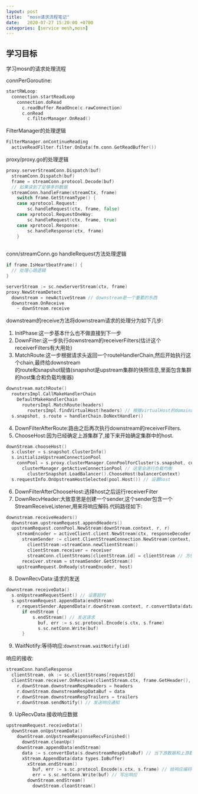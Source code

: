 ```yaml
---
layout: post
title:  "mosn请求流程笔记"
date:   2020-07-27 15:20:00 +0700
categories: [service mesh,mosn]
---
```


## 学习目标
学习mosn的请求处理流程

connPerGoroutine:
```go
startRWLoop:
  connection.startReadLoop
    connection.doRead
	  c.readBuffer.ReadOnce(c.rawConnection)
	  c.onRead
	    c.filterManager.OnRead()
```

FilterManager的处理逻辑
```go
FilterManager.onContinueReading
  activeReadFilter.filter.OnData(fm.conn.GetReadBuffer())
```

proxy/proxy.go的处理逻辑
```go
proxy.serverStreamConn.Dispatch(buf)
  streamConn.Dispatch(buf)
  frame = streamConn.protocol.Decode(buf)
  // 如果读到了足够多的数据
  streamConn.handleFrame(streamCtx, frame)
    switch frame.GetStreamType() {
	case xprotocol.Request:
		sc.handleRequest(ctx, frame, false)
	case xprotocol.RequestOneWay:
		sc.handleRequest(ctx, frame, true)
	case xprotocol.Response:
		sc.handleResponse(ctx, frame)
	}
	
```

conn/streamConn.go
handleRequest方法处理逻辑
```go
if frame.IsHeartbeatFrame() {
  // 处理心跳逻辑
}

serverStream := sc.newServerStream(ctx, frame)
proxy.NewStreamDetect
  downstream = newActiveStream // downstream是一个重要的东西
  downstream.OnReceive
    ~ downStream.receive
```

downstream的receive方法将downstream请求的处理分为如下几步:
1. InitPhase:这一步基本什么也不做直接到下一步
2. DownFilter:这一步执行downstream的receiverFilters(估计这个receiverFilters有大用处)
3. MatchRoute:这一步根据请求头返回一个routeHandlerChain,然后开始执行这个chain,最终给downstream  
的route和snapshot赋值(snapshot是upstream集群的快照信息,里面包含集群的host集合和负载均衡器)
```go
downstream.matchRoute()
  routersImpl.CallMakeHandlerChain
    DefaultMakeHandlerChain
	  routersImpl.MatchRoute(headers)
	    routersImpl.findVirtualHost(headers) // 根据virtualHost的domain配置可能返回默认的
  s.snapshot, s.route = handlerChain.DoNextHandler()
```
4. DownFilterAfterRoute:路由之后再次执行downstream的receiverFilters.
5. ChooseHost:因为已经确定上游集群了,接下来开始确定集群中的host.
```go
downStream.chooseHost()
  s.cluster = s.snapshot.ClusterInfo()
  s.initializeUpstreamConnectionPool
    connPool = s.proxy.clusterManager.ConnPoolForCluster(s.snapshot, currentProtocol) // 这里会进行连接池的创建和初始化
	  clusterManager.getActiveConnectionPool // 这里会进行负载均衡
	    clusterSnapshot.LoadBalancer().ChooseHost(balancerContext)
  s.requestInfo.OnUpstreamHostSelected(pool.Host()) // 设置host
```
6. DownFilterAfterChooseHost:选择host之后运行receiverFilter
7. DownRecvHeader:大致意思是创建一个sender,这个sender包含一个StreamReceiveListener,用来将响应解码.代码路径如下:
```go
downstream.receiveHeaders()
  downstream.upstreamRequest.appendHeaders()
  upstreamRequest.connPool.NewStream(downStream.context, r, r)
    streamEncoder = activeClient.client.NewStream(ctx, responseDecoder) // responseDecoder就是upstreamRequest
      streamSender := client.ClientStreamConnection.NewStream(context, receiver)
	    clientStream:=streamConn.newClientStream()
	    clientStream.receiver = receiver
		streamConn.clientStreams[clientStream.id] = clientStream // 方便响应到来时进行对应
	  receiver.stream = streamSender.GetStream()
    upstreamRequest.OnReady(streamEncoder, host)
```
8. DownRecvData:请求的发送
```go
downstream.receiveData()
  s.onUpstreamRequestSent() // 设置超时
  s.upstreamRequest.appendData(endStream)
    r.requestSender.AppendData(r.downStream.context, r.convertData(data), endStream)
      if endStream {
		  s.endStream() // 发送请求
		    buf, err := s.sc.protocol.Encode(s.ctx, s.frame)
			s.sc.netConn.Write(buf)
	  }
```
9. WaitNotify:等待响应:`downstream.waitNotify(id)`


响应的接收:
```go
streamConn.handleResponse
  clientStream, ok := sc.clientStreams[requestId]
  clientStream.receiver.OnReceive(clientStream.ctx, frame.GetHeader(), frame.GetData(), nil) // clientStream是xStream,receiver是StreamReceiveListener即upstreamRequest
    r.downStream.downstreamRespHeaders = headers
	r.downStream.downstreamRespDataBuf = data
	r.downStream.downstreamRespTrailers = trailers
	r.downStream.sendNotify() // 发送响应通知

```

9. UpRecvData:接收响应数据
```go
upstreamRequest.receiveData()
  downStream.onUpstreamData()
    downStream.onUpstreamResponseRecvFinished()
	  downStream.cleanUp()
	downStream.appendData(endStream)
	  data := s.convertData(s.downstreamRespDataBuf) // 当下游数据和上游数据当协议不一致时进行转换
	  xStream.AppendData(data types.IoBuffer)
	    xStream.endStream()
		  buf, err := s.sc.protocol.Encode(s.ctx, s.frame) // 给响应编码
		  err = s.sc.netConn.Write(buf) // 写出响应
		downStream.endStream()
		  downStream.cleanStream()
```




